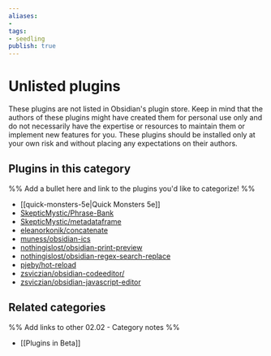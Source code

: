 ```yaml
---
aliases:
- 
tags: 
- seedling 
publish: true
---
```



# Unlisted plugins

These plugins are not listed in Obsidian's plugin store. Keep in mind that the authors of these plugins might have created them for personal use only and do not necessarily have the expertise or resources to maintain them or implement new features for you. These plugins should be installed only at your own risk and without placing any expectations on their authors. 

## Plugins in this category

%% Add a bullet here and link to the plugins you'd like to categorize! %%

- [[quick-monsters-5e|Quick Monsters 5e]]
- [SkepticMystic/Phrase-Bank](https://github.com/SkepticMystic/Phrase-Bank)
- [SkepticMystic/metadataframe](https://github.com/SkepticMystic/metadataframe)
- [eleanorkonik/concatenate](https://github.com/eleanorkonik/concatenate)
- [muness/obsidian-ics](https://github.com/muness/obsidian-ics)
- [nothingislost/obsidian-print-preview](https://github.com/nothingislost/obsidian-print-preview)
- [nothingislost/obsidian-regex-search-replace](https://github.com/nothingislost/obsidian-regex-search-replace)
- [pjeby/hot-reload](https://github.com/pjeby/hot-reload)
- [zsviczian/obsidian-codeeditor/](https://github.com/zsviczian/obsidian-codeeditor/)
- [zsviczian/obsidian-javascript-editor](https://github.com/zsviczian/obsidian-javascript-editor)

## Related categories

%% Add links to other 02.02 - Category notes %%

- [[Plugins in Beta]]